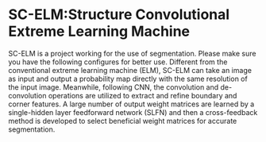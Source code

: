 # SC-ELM:Structure Convolutional Extreme Learning Machine
SC-ELM is a project working for the use of segmentation.
  Please make sure you have the following configures for better use.
    Different from the conventional extreme learning machine (ELM), SC-ELM can take an image as input and output a probability map directly with the same resolution of the input image. 
    Meanwhile, following CNN, the convolution and de-convolution operations are utilized to extract and refine boundary and corner features. 
    A large number of output weight matrices are learned by a single-hidden layer feedforward network (SLFN) and then a cross-feedback method is developed to select beneficial weight matrices for accurate segmentation.
